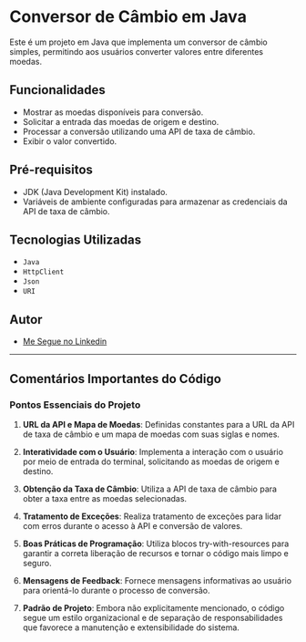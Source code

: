 # Conversor de Câmbio em Java

Este é um projeto em Java que implementa um conversor de câmbio simples, permitindo aos usuários converter valores entre diferentes moedas.

## Funcionalidades

- Mostrar as moedas disponíveis para conversão.
- Solicitar a entrada das moedas de origem e destino.
- Processar a conversão utilizando uma API de taxa de câmbio.
- Exibir o valor convertido.

## Pré-requisitos

- JDK (Java Development Kit) instalado.
- Variáveis de ambiente configuradas para armazenar as credenciais da API de taxa de câmbio.

## Tecnologias Utilizadas

- `Java`
- `HttpClient`
- `Json`
- `URI`

## Autor

- [Me Segue no Linkedin](https://www.linkedin.com/in/pedro-mota-dias/)

---

## Comentários Importantes do Código

### Pontos Essenciais do Projeto

1. **URL da API e Mapa de Moedas**: Definidas constantes para a URL da API de taxa de câmbio e um mapa de moedas com suas siglas e nomes.

2. **Interatividade com o Usuário**: Implementa a interação com o usuário por meio de entrada do terminal, solicitando as moedas de origem e destino.

3. **Obtenção da Taxa de Câmbio**: Utiliza a API de taxa de câmbio para obter a taxa entre as moedas selecionadas.

4. **Tratamento de Exceções**: Realiza tratamento de exceções para lidar com erros durante o acesso à API e conversão de valores.

5. **Boas Práticas de Programação**: Utiliza blocos try-with-resources para garantir a correta liberação de recursos e tornar o código mais limpo e seguro.

6. **Mensagens de Feedback**: Fornece mensagens informativas ao usuário para orientá-lo durante o processo de conversão.

7. **Padrão de Projeto**: Embora não explicitamente mencionado, o código segue um estilo organizacional e de separação de responsabilidades que favorece a manutenção e extensibilidade do sistema.
